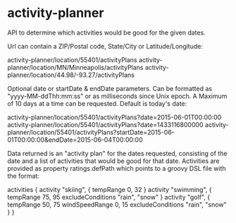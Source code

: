 # activity-planner

API to determine which activities would be good for the given dates.

Url can contain a ZIP/Postal code, State/City or Latitude/Longitude:

activity-planner/location/55401/activityPlans
activity-planner/location/MN/Minneapolis/activityPlans
activity-planner/location/44.98/-93.27/activityPlans

Optional date or startDate & endDate parameters.  Can be formatted as "yyyy-MM-ddThh:mm:ss" or as milliseconds since Unix epoch.  A Maximum of 10 days at a time can be requested.  Default is today's date:

activity-planner/location/55401/activityPlans?date=2015-06-01T00:00:00
activity-planner/location/55401/activityPlans?date=1433116800000
activity-planner/location/55401/activityPlans?startDate=2015-06-01T00:00:00&endDate=2015-06-04T00:00:00

Data returned is an "activity plan" for the dates requested, consisting of the date and a list of activities that would be good for that date.  Activities are provided as property ratings.defPath which points to a groovy DSL file with the format:

activities {
	activity "skiing", {
		tempRange 0, 32
	}
	activity "swimming", {
		tempRange 75, 95
		excludeConditions "rain", "snow"
	}
	activity "golf", {
		tempRange 50, 75
		windSpeedRange 0, 15
		excludeConditions "rain", "snow"
	}
}
